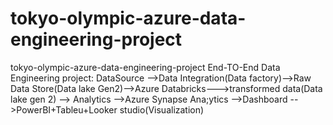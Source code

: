 # tokyo-olympic-azure-data-engineering-project
tokyo-olympic-azure-data-engineering-project
End-TO-End Data Engineering project:
DataSource -->Data Integration(Data factory)-->Raw Data Store(Data lake Gen2)-->Azure Databricks--->transformed data(Data lake gen 2) --> Analytics -->Azure Synapse Ana;ytics -->Dashboard -->PowerBI+Tableu+Looker studio(Visualization)
